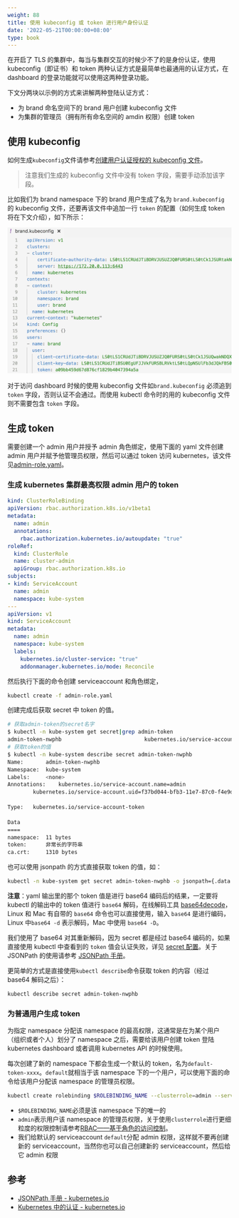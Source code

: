 ```yaml
---
weight: 88
title: 使用 kubeconfig 或 token 进行用户身份认证
date: '2022-05-21T00:00:00+08:00'
type: book
---
```


在开启了 TLS 的集群中，每当与集群交互的时候少不了的是身份认证，使用 kubeconfig（即证书）和 token 两种认证方式是最简单也最通用的认证方式，在 dashboard 的登录功能就可以使用这两种登录功能。

下文分两块以示例的方式来讲解两种登陆认证方式：

- 为 brand 命名空间下的 brand 用户创建 kubeconfig 文件
- 为集群的管理员（拥有所有命名空间的 amdin 权限）创建 token

## 使用 kubeconfig

如何生成`kubeconfig`文件请参考[创建用户认证授权的 kubeconfig 文件](../../guide/kubectl-user-authentication-authorization)。

> 注意我们生成的 kubeconfig 文件中没有 token 字段，需要手动添加该字段。

比如我们为 brand namespace 下的 brand 用户生成了名为 `brand.kubeconfig` 的 kubeconfig 文件，还要再该文件中追加一行 `token` 的配置（如何生成 token 将在下文介绍），如下所示：

![kubeconfig 文件](brand-kubeconfig-yaml.jpg)

对于访问 dashboard 时候的使用 kubeconfig 文件如`brand.kubeconfig` 必须追到 `token` 字段，否则认证不会通过。而使用 kubectl 命令时的用的 kubeconfig 文件则不需要包含 `token` 字段。

## 生成 token

需要创建一个 admin 用户并授予 admin 角色绑定，使用下面的 yaml 文件创建 admin 用户并赋予他管理员权限，然后可以通过 token 访问 kubernetes，该文件见[admin-role.yaml](https://github.com/rootsongjc/kubernetes-handbook/tree/master/manifests/dashboard-1.7.1/admin-role.yaml)。

### 生成 kubernetes 集群最高权限 admin 用户的 token

```yaml
kind: ClusterRoleBinding
apiVersion: rbac.authorization.k8s.io/v1beta1
metadata:
  name: admin
  annotations:
    rbac.authorization.kubernetes.io/autoupdate: "true"
roleRef:
  kind: ClusterRole
  name: cluster-admin
  apiGroup: rbac.authorization.k8s.io
subjects:
- kind: ServiceAccount
  name: admin
  namespace: kube-system
---
apiVersion: v1
kind: ServiceAccount
metadata:
  name: admin
  namespace: kube-system
  labels:
    kubernetes.io/cluster-service: "true"
    addonmanager.kubernetes.io/mode: Reconcile
```

然后执行下面的命令创建 serviceaccount 和角色绑定，

```bash
kubectl create -f admin-role.yaml
```

创建完成后获取 secret 中 token 的值。

```bash
# 获取admin-token的secret名字
$ kubectl -n kube-system get secret|grep admin-token
admin-token-nwphb                          kubernetes.io/service-account-token   3         6m
# 获取token的值
$ kubectl -n kube-system describe secret admin-token-nwphb
Name:		admin-token-nwphb
Namespace:	kube-system
Labels:		<none>
Annotations:	kubernetes.io/service-account.name=admin
		kubernetes.io/service-account.uid=f37bd044-bfb3-11e7-87c0-f4e9d49f8ed0

Type:	kubernetes.io/service-account-token

Data
====
namespace:	11 bytes
token:		非常长的字符串
ca.crt:		1310 bytes
```

也可以使用 jsonpath 的方式直接获取 token 的值，如：

```bash
kubectl -n kube-system get secret admin-token-nwphb -o jsonpath={.data.token}|base64 -d
```

**注意**：yaml 输出里的那个 token 值是进行 base64 编码后的结果，一定要将 kubectl 的输出中的 token 值进行 `base64` 解码，在线解码工具 [base64decode](https://www.base64decode.org/)，Linux 和 Mac 有自带的 `base64` 命令也可以直接使用，输入  `base64` 是进行编码，Linux 中`base64 -d` 表示解码，Mac 中使用 `base64 -D`。

我们使用了 base64 对其重新解码，因为 secret 都是经过 base64 编码的，如果直接使用 kubectl 中查看到的 `token` 值会认证失败，详见 [secret 配置](../../guide/secret-configuration)。关于 JSONPath 的使用请参考 [JSONPath 手册](https://kubernetes.io/docs/user-guide/jsonpath/)。

更简单的方式是直接使用`kubectl describe`命令获取 token 的内容（经过 base64 解码之后）：

```bash
kubectl describe secret admin-token-nwphb 
```

### 为普通用户生成 token

为指定 namespace 分配该 namespace 的最高权限，这通常是在为某个用户（组织或者个人）划分了 namespace 之后，需要给该用户创建 token 登陆 kubernetes dashboard 或者调用 kubernetes API 的时候使用。

每次创建了新的 namespace 下都会生成一个默认的 token，名为`default-token-xxxx`。`default`就相当于该 namespace 下的一个用户，可以使用下面的命令给该用户分配该 namespace 的管理员权限。

```bash
kubectl create rolebinding $ROLEBINDING_NAME --clusterrole=admin --serviceaccount=$NAMESPACE:default --namespace=$NAMESPACE
```

- `$ROLEBINDING_NAME`必须是该 namespace 下的唯一的
- `admin`表示用户该 namespace 的管理员权限，关于使用`clusterrole`进行更细粒度的权限控制请参考[RBAC——基于角色的访问控制](../../concepts/rbac)。
- 我们给默认的 serviceaccount `default`分配 admin 权限，这样就不要再创建新的 serviceaccount，当然你也可以自己创建新的 serviceaccount，然后给它 admin 权限

## 参考

- [JSONPath 手册 - kubernetes.io](https://kubernetes.io/docs/user-guide/jsonpath/)
- [Kubernetes 中的认证 - kubernetes.io](https://kubernetes.io/docs/admin/authentication/)
